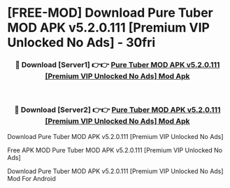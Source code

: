 # [FREE-MOD] Download Pure Tuber MOD APK v5.2.0.111 [Premium VIP Unlocked No Ads] - 30fri


<div align="center">
<h3>🔴 Download [Server1] 👉👉 <a href="https://apk-comot.site?title=Pure_Tuber_MOD_APK_v5.2.0.111_[Premium_VIP_Unlocked_No_Ads]">Pure Tuber MOD APK v5.2.0.111 [Premium VIP Unlocked No Ads] Mod Apk</a></h3><br>

<h3>🔴 Download [Server2] 👉👉 <a href="https://apk-comot.site?title=Pure_Tuber_MOD_APK_v5.2.0.111_[Premium_VIP_Unlocked_No_Ads]">Pure Tuber MOD APK v5.2.0.111 [Premium VIP Unlocked No Ads] Mod Apk</a></h3>
</div>



Download Pure Tuber MOD APK v5.2.0.111 [Premium VIP Unlocked No Ads] 

Free APK MOD Pure Tuber MOD APK v5.2.0.111 [Premium VIP Unlocked No Ads] 

Download Pure Tuber MOD APK v5.2.0.111 [Premium VIP Unlocked No Ads] Mod For Android
